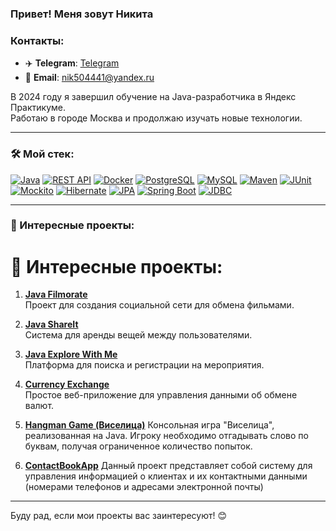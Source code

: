 ### Привет! Меня зовут Никита

### Контакты:
- ✈️ **Telegram**: [Telegram](https://t.me/n_5041)
- 📧 **Email**: [nik504441@yandex.ru](mailto:nik504441@yandex.ru)


В 2024 году я завершил обучение на Java-разработчика в Яндекс Практикуме.  
Работаю в городе Москва и продолжаю изучать новые технологии.

---

### 🛠 Мой стек:

[![Java](https://img.shields.io/badge/Java-black?style=flat-square&logo=java&logoColor=white)](https://www.java.com) [![REST API](https://img.shields.io/badge/REST_API-lightblue?style=flat-square)](https://restfulapi.net/) [![Docker](https://img.shields.io/badge/Docker-blue?style=flat-square&logo=docker&logoColor=white)](https://www.docker.com/) [![PostgreSQL](https://img.shields.io/badge/PostgreSQL-blue?style=flat-square&logo=postgresql&logoColor=white)](https://www.postgresql.org/) [![MySQL](https://img.shields.io/badge/MySQL-darkblue?style=flat-square&logo=mysql&logoColor=white)](https://www.mysql.com/) [![Maven](https://img.shields.io/badge/Maven-C71A36?style=flat-square&logo=maven&logoColor=white)](https://maven.apache.org/) [![JUnit](https://img.shields.io/badge/JUnit-25A162?style=flat-square&logo=junit&logoColor=white)](https://junit.org/) [![Mockito](https://img.shields.io/badge/Mockito-8D3F36?style=flat-square&logo=mockito&logoColor=white)](https://site.mockito.org/) [![Hibernate](https://img.shields.io/badge/Hibernate-59666C?style=flat-square&logo=hibernate&logoColor=white)](https://hibernate.org/) [![JPA](https://img.shields.io/badge/JPA-6A4C1B?style=flat-square)](https://en.wikipedia.org/wiki/Java_Persistence_API) [![Spring Boot](https://img.shields.io/badge/Spring%20Boot-6DB33F?style=flat-square&logo=spring-boot&logoColor=white)](https://spring.io/projects/spring-boot) [![JDBC](https://img.shields.io/badge/JDBC-blue?style=flat-square)](https://www.oracle.com/database/technologies/appdev/jdbc.html)

---

### 🚀 Интересные проекты:

# 🚀 Интересные проекты:

1. [**Java Filmorate**](https://github.com/Niks5041/java-filmorate.git)  
   Проект для создания социальной сети для обмена фильмами.

2. [**Java ShareIt**](https://github.com/Niks5041/java-shareit.git)  
   Система для аренды вещей между пользователями.

3. [**Java Explore With Me**](https://github.com/Niks5041/java-explore-with-me.git)  
   Платформа для поиска и регистрации на мероприятия.

4. [**Currency Exchange**](https://github.com/Niks5041/currencyExchange.git)  
   Простое веб-приложение для управления данными об обмене валют.

5. [**Hangman Game (Виселица)**](https://github.com/Niks5041/Hangman.git)
   Консольная игра "Виселица", реализованная на Java. Игроку необходимо отгадывать слово по буквам, получая ограниченное количество попыток.

6. [**ContactBookApp**](https://github.com/Niks5041/contact-book.git) 
   Данный проект представляет собой систему для управления информацией о клиентах и их контактными данными (номерами телефонов и адресами электронной почты)


---

Буду рад, если мои проекты вас заинтересуют! 😊
